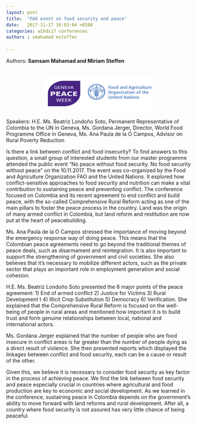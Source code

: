 ```yaml
---
layout: post
title:  "FAO event on food security and peace"
date:   2017-11-17 16:03:04 +0200
categories: wihds17 conferences
authors : smahamad msteffen

---
```


Authors: **Samsam Mahamad and Miriam Steffen**

<br>
<center><img src="/images/FAO conference.PNG" alt=""  width="60%"></center>
<br>
Speakers:
H.E. Ms. Beatriz Londoño Soto, Permanent Representative of Colombia to the UN in Geneva, Ms. Gordana Jerger, Director, World Food Programme Office in Geneva,
Ms. Ana Paula de la O Campos, Advisor on Rural Poverty Reduction

Is there a link between conflict and food insecurity? To find answers to this question, a small group of interested students from our master programme attended the public event “No peace without food security. No food security without peace” on the 10.11.2017. The event was co-organized by the Food and Agriculture Organization FAO and the United Nations. It explored how conflict-sensitive approaches to food security and nutrition can make a vital contribution to sustaining peace and preventing conflict. The conference focused on Colombia and its recent agreement to end conflict and build peace, with the so-called Comprehensive Rural Reform acting as one of the main pillars to foster the peace process in the country. Land was the origin of many armed conflict in Colombia, but land reform and restitution are now put at the heart of peacebuilding.

Ms. Ana Paula de la O Campos stressed the importance of moving beyond the emergency response way of doing peace. This means that the Colombian peace agreements need to go beyond the traditional themes of peace deals, such as disarmament and reintegration. It is also important to support the strengthening of government and civil societies. She also believes that it’s necessary to mobilize different actors, such as the private sector that plays an important role in employment generation and social cohesion.

H.E. Ms. Beatriz Londoño Soto presented the 6 major points of the peace agreement: 1) End of armed conflict 2) Justice for Victims 3) Rural Development t 4) Illicit Crop Substitution 5) Democracy 6) Verification. She explained that the Comprehensive Rural Reform is focused on the well-being of people in rural areas and mentioned how important it is to build trust and form genuine relationships between local, national and international actors.

Ms. Gordana Jerger explained that the number of people who are food insecure in conflict areas is far greater than the number of people dying as a direct result of violence. She then presented reports which displayed the linkages between conflict and food security, each can be a cause or result of the other.

Given this, we believe it is necessary to consider food security as key factor in the process of achieving peace. We find the link between food security and peace especially crucial in countries where agricultural and food production are key to economic and social development. As we learned in the conference, sustaining peace in Colombia depends on the government’s ability to move forward with land reforms and rural development. After all, a country where food security is not assured has very little chance of being peaceful.
